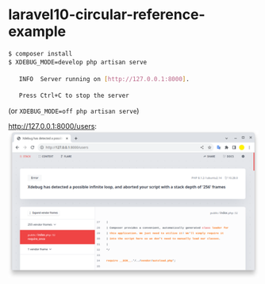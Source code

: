 # laravel10-circular-reference-example


```sh
$ composer install
$ XDEBUG_MODE=develop php artisan serve

   INFO  Server running on [http://127.0.0.1:8000]. 

   Press Ctrl+C to stop the server
```

(or `XDEBUG_MODE=off php artisan serve`)


http://127.0.0.1:8000/users:  
![](screenshot.png)
